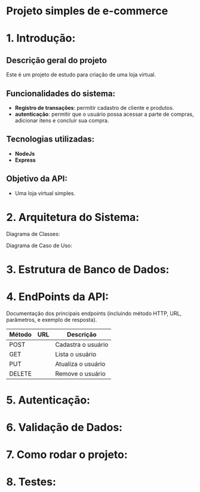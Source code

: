 # Projeto simples de e-commerce

# 1. Introdução:

## Descrição geral do projeto

Este é um projeto de estudo para criação de uma loja virtual.

## Funcionalidades do sistema:

- **Registro de transações**: permitir cadastro de cliente e produtos.
- **autenticação**: permitir que o usuário possa acessar a parte de compras, adicionar itens e concluir sua compra.

## Tecnologias utilizadas:

- **NodeJs**
- **Express**

## Objetivo da API:

- Uma loja virtual simples.

# 2. Arquitetura do Sistema:

Diagrama de Classes:

Diagrama de Caso de Uso:

# 3. Estrutura de Banco de Dados:

# 4. EndPoints da API:

Documentação dos principais endpoints (incluindo método HTTP, URL, parâmetros, e exemplo de resposta).

| Método | URL | Descrição          |
| ------ | --- | ------------------ |
| POST   |     | Cadastra o usuário |
| GET    |     | Lista o usuário    |
| PUT    |     | Atualiza o usuário |
| DELETE |     | Remove o usuário   |

# 5. Autenticação:

# 6. Validação de Dados:

# 7. Como rodar o projeto:

# 8. Testes:
